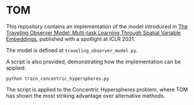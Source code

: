 # TOM

This repository contains an implementation of the model introduced in [The Traveling Observer Model: Multi-task Learning Through Spatial Variable Embeddings](https://arxiv.org/abs/2010.02354), published with a spotlight at ICLR 2021.

The model is defined at `traveling_observer_model.py`.

A script is also provided, demonstrating how the implementation can be applied:
```
python train_concentric_hyperspheres.py
```

The script is applied to the Concentric Hyperspheres problem, where TOM has shown the most striking advantage over alternative methods.
